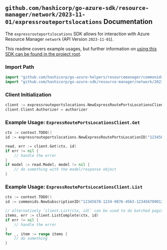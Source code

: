 
## `github.com/hashicorp/go-azure-sdk/resource-manager/network/2023-11-01/expressrouteportslocations` Documentation

The `expressrouteportslocations` SDK allows for interaction with Azure Resource Manager `network` (API Version `2023-11-01`).

This readme covers example usages, but further information on [using this SDK can be found in the project root](https://github.com/hashicorp/go-azure-sdk/tree/main/docs).

### Import Path

```go
import "github.com/hashicorp/go-azure-helpers/resourcemanager/commonids"
import "github.com/hashicorp/go-azure-sdk/resource-manager/network/2023-11-01/expressrouteportslocations"
```


### Client Initialization

```go
client := expressrouteportslocations.NewExpressRoutePortsLocationsClientWithBaseURI("https://management.azure.com")
client.Client.Authorizer = authorizer
```


### Example Usage: `ExpressRoutePortsLocationsClient.Get`

```go
ctx := context.TODO()
id := expressrouteportslocations.NewExpressRoutePortsLocationID("12345678-1234-9876-4563-123456789012", "expressRoutePortsLocationName")

read, err := client.Get(ctx, id)
if err != nil {
	// handle the error
}
if model := read.Model; model != nil {
	// do something with the model/response object
}
```


### Example Usage: `ExpressRoutePortsLocationsClient.List`

```go
ctx := context.TODO()
id := commonids.NewSubscriptionID("12345678-1234-9876-4563-123456789012")

// alternatively `client.List(ctx, id)` can be used to do batched pagination
items, err := client.ListComplete(ctx, id)
if err != nil {
	// handle the error
}
for _, item := range items {
	// do something
}
```
